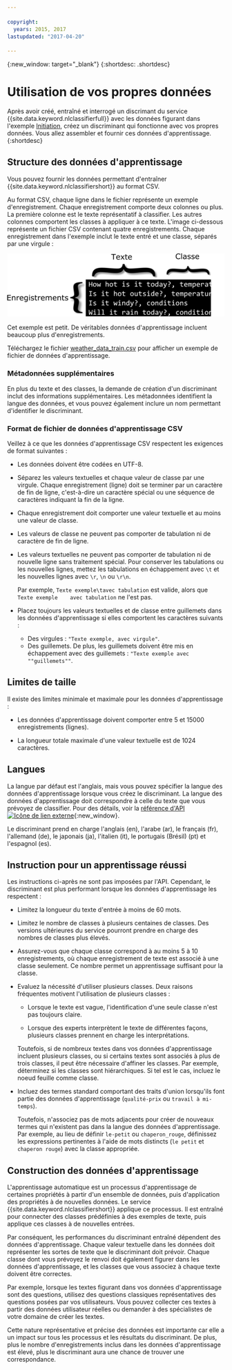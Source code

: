 ```yaml
---

copyright:
  years: 2015, 2017
lastupdated: "2017-04-20"

---
```


{:new_window: target="_blank"}
{:shortdesc: .shortdesc}

# Utilisation de vos propres données 
Après avoir créé, entraîné et interrogé un discrimant du service
{{site.data.keyword.nlclassifierfull}} avec les données figurant dans l'exemple
[Initiation](/doc/natural-language-classifier/getting-started.html),
créez un discriminant qui fonctionne avec vos propres données.
Vous allez assembler et fournir ces données d'apprentissage.
{:shortdesc}

## Structure des données d'apprentissage 
Vous pouvez fournir les données permettant d'entraîner
{{site.data.keyword.nlclassifiershort}} au format CSV.


Au format CSV, chaque ligne dans le fichier représente un exemple d'enregistrement. Chaque
enregistrement comporte deux colonnes ou plus. La première colonne est le texte
représentatif à classifier. Les autres colonnes comportent les classes à appliquer à ce
texte.
L'image ci-dessous représente un fichier CSV contenant quatre enregistrements. Chaque
enregistrement dans l'exemple inclut le texte entré et une classe, séparés par une
virgule :


![](images/train_sample.png)

Cet exemple est petit. De véritables données d'apprentissage incluent beaucoup
plus d'enregistrements.


Téléchargez le fichier
<a target="_blank" href="https://watson-developer-cloud.github.io/doc-tutorial-downloads/natural-language-classifier/weather_data_train.csv" download="weather_data_train.csv">weather_data_train.csv</a>
pour afficher un exemple de fichier de données d'apprentissage.


### Métadonnées supplémentaires 

En plus du texte et des classes, la demande de création d'un discriminant inclut
des informations supplémentaires. Les métadonnées identifient la langue des données, et
vous pouvez également inclure un nom permettant d'identifier le discriminant.


### Format de fichier de données d'apprentissage CSV 

Veillez à ce que les données d'apprentissage CSV respectent les exigences de format
suivantes :


- Les données doivent être codées en UTF-8. 
- Séparez les valeurs textuelles et chaque valeur de classe par une virgule.
Chaque enregistrement (ligne) doit se terminer par un caractère de fin de ligne,
c'est-à-dire un caractère spécial ou une séquence de caractères indiquant la fin de la ligne. 
- Chaque enregistrement doit comporter une valeur textuelle et au moins une valeur
de classe.

- Les valeurs de classe ne peuvent pas comporter de tabulation ni de
caractère de fin de ligne.

- Les valeurs textuelles ne peuvent pas comporter de tabulation ni de nouvelle
ligne sans traitement spécial.
Pour conserver les tabulations ou les nouvelles lignes, mettez les tabulations en
échappement avec `\t` et les nouvelles lignes avec
`\r`, `\n` ou `\r\n`.

	Par exemple, `Texte exemple\tavec tabulation` est valide, alors que
`Texte exemple    avec tabulation` ne l'est pas.
- Placez toujours les valeurs textuelles et de classe entre guillemets dans les
données d'apprentissage si elles comportent les caractères suivants :

	- Des virgules : `"Texte exemple, avec virgule"`.
	- Des guillemets. De plus, les guillemets doivent être mis en échappement avec
des guillemets : `"Texte exemple avec ""guillemets""`.

## Limites de taille 
Il existe des limites minimale et maximale pour les données d'apprentissage :


-   Les données d'apprentissage doivent comporter entre 5 et 15000 enregistrements
(lignes).

-   La longueur totale maximale d'une valeur textuelle est de 1024 caractères.


## Langues 
La langue par défaut est l'anglais, mais vous pouvez spécifier la langue des données d'apprentissage lorsque vous créez le discriminant. La langue des données d'apprentissage doit correspondre à celle du texte que vous prévoyez de classifier. Pour des détails, voir la [référence d'API ![Icône de lien externe](../../icons/launch-glyph.svg "External link icon")](http://www.ibm.com/watson/developercloud/natural-language-classifier/api/v1/){:new_window}.

Le discriminant prend en charge l'anglais (en), l'arabe (ar), le français (fr),
l'allemand (de), le japonais (ja), l'italien (it), le portugais (Brésil) (pt) et
l'espagnol (es). 

## Instruction pour un apprentissage réussi 
Les instructions ci-après ne sont pas imposées par l'API. Cependant, le
discriminant est plus performant lorsque les données d'apprentissage les respectent :


- Limitez la longueur du texte d'entrée à moins de 60 mots. 
- Limitez le nombre de classes à plusieurs centaines de classes.
Des versions ultérieures du service pourront prendre en charge des nombres de
classes plus élevés. 
- Assurez-vous que chaque classe correspond à au moins 5 à 10 enregistrements,
où chaque enregistrement de texte est associé à une classe seulement. Ce nombre permet
un apprentissage suffisant pour la classe.

- Evaluez la nécessité d'utiliser plusieurs classes. Deux raisons fréquentes motivent
l'utilisation de plusieurs classes :

	- Lorsque le texte est vague, l'identification d'une seule classe n'est pas
toujours claire.

	- Lorsque des experts interprètent le texte de différentes façons, plusieurs
classes prennent en charge les interprétations.


	Toutefois, si de nombreux textes dans vos données d'apprentissage incluent
plusieurs classes, ou si certains textes sont associés à plus de trois classes, il
peut être nécessaire d'affiner les classes. Par exemple, déterminez si les classes sont
hiérarchiques. Si tel est le cas, incluez le noeud feuille comme classe.
-  Incluez des termes standard comportant des traits d'union lorsqu'ils font
partie des données d'apprentissage (`qualité-prix` ou
`travail à
mi-temps`).

	Toutefois, n'associez pas de mots adjacents pour créer de nouveaux termes
qui n'existent pas dans la langue des données d'apprentissage. Par exemple, au lieu de
définir `le-petit` ou
`chaperon_rouge`, définissez les expressions
pertinentes à l'aide
de mots distincts (`le petit` et `chaperon rouge`) avec la classe appropriée.


## Construction des données d'apprentissage 
L'apprentissage automatique est un processus d'apprentissage de certaines
propriétés à partir d'un ensemble de données, puis d'application des propriétés à de
nouvelles données.
Le service {{site.data.keyword.nlclassifiershort}} applique ce processus. Il
est entraîné pour connecter des classes prédéfinies à des exemples de texte, puis
applique ces classes à de nouvelles entrées.


Par conséquent, les performances du discriminant entraîné dépendent des données
d'apprentissage. Chaque valeur textuelle dans les données doit représenter les sortes
de texte que le discriminant doit prévoir.
Chaque classe dont vous prévoyez le renvoi doit également figurer dans les données
d'apprentissage, et les classes que vous associez à chaque texte doivent être correctes.


Par exemple, lorsque les textes figurant dans vos données d'apprentissage sont des
questions, utilisez des questions classiques représentatives des questions posées par vos utilisateurs.
Vous pouvez collecter ces textes à partir des données utilisateur réelles ou demander à
des spécialistes de votre domaine de créer les textes.


Cette nature représentative et précise des données est importante car elle a un
impact sur tous les processus et les résultats du discriminant.
De plus, plus le nombre d'enregistrements inclus dans les données d'apprentissage est
élevé, plus le discriminant aura une chance de trouver une correspondance.

